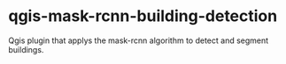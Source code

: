 # qgis-mask-rcnn-building-detection
Qgis plugin that applys the mask-rcnn algorithm to detect and segment buildings.
